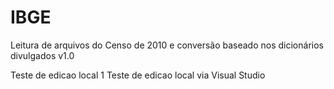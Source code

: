 ﻿# IBGE

Leitura de arquivos do Censo de 2010 e conversão baseado nos dicionários divulgados v1.0 

Teste de edicao local 1
Teste de edicao local via Visual Studio

